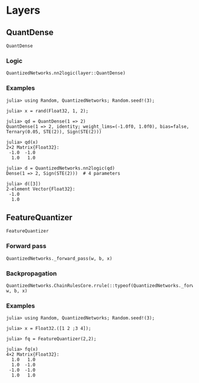 # Layers

## QuantDense
```@docs
QuantDense
```
### Logic
```@docs
QuantizedNetworks.nn2logic(layer::QuantDense)
```

### Examples

```jldoctest
julia> using Random, QuantizedNetworks; Random.seed!(3);

julia> x = rand(Float32, 1, 2);

julia> qd = QuantDense(1 => 2)
QuantDense(1 => 2, identity; weight_lims=(-1.0f0, 1.0f0), bias=false, Ternary(0.05, STE(2)), Sign(STE(2)))

julia> qd(x)
2×2 Matrix{Float32}:
 -1.0  -1.0
  1.0   1.0

julia> d = QuantizedNetworks.nn2logic(qd)
Dense(1 => 2, Sign(STE(2)))  # 4 parameters

julia> d([3])
2-element Vector{Float32}:
 -1.0
  1.0
```

## FeatureQuantizer
```@docs
FeatureQuantizer
```

### Forward pass
```@docs
QuantizedNetworks._forward_pass(w, b, x)
```

### Backpropagation
```@docs
QuantizedNetworks.ChainRulesCore.rrule(::typeof(QuantizedNetworks._forward_pass), w, b, x)
```

### Examples
```jldoctest
julia> using Random, QuantizedNetworks; Random.seed!(3);

julia> x = Float32.([1 2 ;3 4]);

julia> fq = FeatureQuantizer(2,2);

julia> fq(x)
4×2 Matrix{Float32}:
  1.0   1.0
  1.0  -1.0
 -1.0  -1.0
  1.0   1.0
```